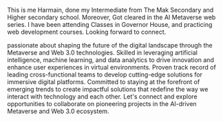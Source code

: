 This is me Harmain, done my Intermediate from The Mak Secondary and Higher secondary school. Moreover, Got cleared in the AI Metaverse web series. I have been attending Classes in Governor House, and practicing web development courses. Looking forward to connect.

passionate about shaping the future of the digital landscape through the Metaverse and Web 3.0 technologies. Skilled in leveraging artificial intelligence, machine learning, and data analytics to drive innovation and enhance user experiences in virtual environments. Proven track record of leading cross-functional teams to develop cutting-edge solutions for immersive digital platforms. Committed to staying at the forefront of emerging trends to create impactful solutions that redefine the way we interact with technology and each other. Let's connect and explore opportunities to collaborate on pioneering projects in the AI-driven Metaverse and Web 3.0 ecosystem.
